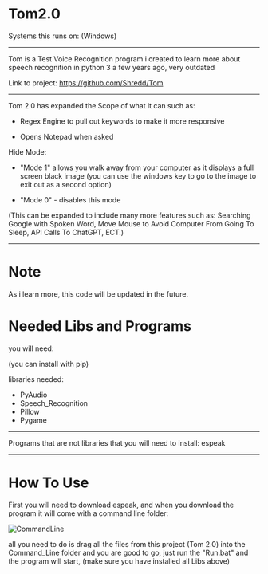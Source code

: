 # Tom2.0

Systems this runs on: (Windows)

---

Tom is a Test Voice Recognition program i created to learn more about speech recognition in python 3 a few years ago, very outdated

Link to project: https://github.com/Shredd/Tom

---

Tom 2.0 has expanded the Scope of what it can such as:

- Regex Engine to pull out keywords to make it more responsive

- Opens Notepad when asked

Hide Mode: 

- "Mode 1" allows you walk away from your computer as it displays a full screen black image (you can use the windows key to go to the image to exit out as a second option)

- "Mode 0" - disables this mode

(This can be expanded to include many more features such as: Searching Google with Spoken Word, Move Mouse to Avoid Computer From Going To Sleep, API Calls To ChatGPT, ECT.)


---

# Note

As i learn more, this code will be updated in the future.

# Needed Libs and Programs

you will need:

(you can install with pip)

libraries needed:
- PyAudio
- Speech_Recognition
- Pillow
- Pygame

---

Programs that are not libraries that you will need to install: espeak

---

# How To Use

First you will need to download espeak, and when you download the program it will come with a command line folder:


![CommandLine](https://github.com/user-attachments/assets/d4a48faf-e7e9-4756-8272-de3fa4ea0162)


all you need to do is drag all the files from this project (Tom 2.0) into the Command_Line folder and you are good to go, just run the "Run.bat" and the program will start, (make sure you have installed all Libs above)

